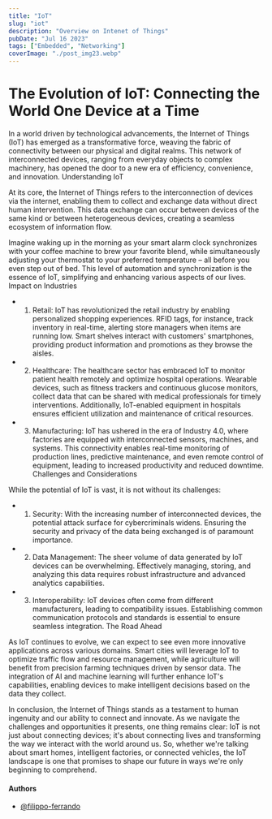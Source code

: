 ```yaml
---
title: "IoT"
slug: "iot"
description: "Overview on Intenet of Things"
pubDate: "Jul 16 2023"
tags: ["Embedded", "Networking"]
coverImage: "./post_img23.webp"
---
```

# The Evolution of IoT: Connecting the World One Device at a Time

In a world driven by technological advancements, the Internet of Things (IoT) has emerged as a transformative force, weaving the fabric of connectivity between our physical and digital realms. This network of interconnected devices, ranging from everyday objects to complex machinery, has opened the door to a new era of efficiency, convenience, and innovation.
Understanding IoT

At its core, the Internet of Things refers to the interconnection of devices via the internet, enabling them to collect and exchange data without direct human intervention. This data exchange can occur between devices of the same kind or between heterogeneous devices, creating a seamless ecosystem of information flow.

Imagine waking up in the morning as your smart alarm clock synchronizes with your coffee machine to brew your favorite blend, while simultaneously adjusting your thermostat to your preferred temperature – all before you even step out of bed. This level of automation and synchronization is the essence of IoT, simplifying and enhancing various aspects of our lives.
Impact on Industries

- 1. Retail: IoT has revolutionized the retail industry by enabling personalized shopping experiences. RFID tags, for instance, track inventory in real-time, alerting store managers when items are running low. Smart shelves interact with customers' smartphones, providing product information and promotions as they browse the aisles.

- 2. Healthcare: The healthcare sector has embraced IoT to monitor patient health remotely and optimize hospital operations. Wearable devices, such as fitness trackers and continuous glucose monitors, collect data that can be shared with medical professionals for timely interventions. Additionally, IoT-enabled equipment in hospitals ensures efficient utilization and maintenance of critical resources.

- 3. Manufacturing: IoT has ushered in the era of Industry 4.0, where factories are equipped with interconnected sensors, machines, and systems. This connectivity enables real-time monitoring of production lines, predictive maintenance, and even remote control of equipment, leading to increased productivity and reduced downtime.
Challenges and Considerations

While the potential of IoT is vast, it is not without its challenges:

- 1. Security: With the increasing number of interconnected devices, the potential attack surface for cybercriminals widens. Ensuring the security and privacy of the data being exchanged is of paramount importance.

- 2. Data Management: The sheer volume of data generated by IoT devices can be overwhelming. Effectively managing, storing, and analyzing this data requires robust infrastructure and advanced analytics capabilities.

- 3. Interoperability: IoT devices often come from different manufacturers, leading to compatibility issues. Establishing common communication protocols and standards is essential to ensure seamless integration.
The Road Ahead

As IoT continues to evolve, we can expect to see even more innovative applications across various domains. Smart cities will leverage IoT to optimize traffic flow and resource management, while agriculture will benefit from precision farming techniques driven by sensor data. The integration of AI and machine learning will further enhance IoT's capabilities, enabling devices to make intelligent decisions based on the data they collect.

In conclusion, the Internet of Things stands as a testament to human ingenuity and our ability to connect and innovate. As we navigate the challenges and opportunities it presents, one thing remains clear: IoT is not just about connecting devices; it's about connecting lives and transforming the way we interact with the world around us. So, whether we're talking about smart homes, intelligent factories, or connected vehicles, the IoT landscape is one that promises to shape our future in ways we're only beginning to comprehend.

#### Authors

- [@filippo-ferrando](https://www.github.com/filippo-ferrando)